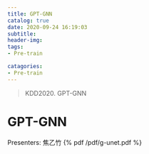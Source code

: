 ```yaml
---
title: GPT-GNN
catalog: true
date: 2020-09-24 16:19:03
subtitle:
header-img:
tags:
- Pre-train

catagories:
- Pre-train
---
```

> KDD2020. GPT-GNN

# GPT-GNN
Presenters: 焦乙竹
{% pdf /pdf/g-unet.pdf %}

